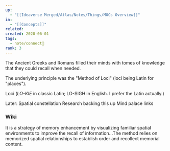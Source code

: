 ```yaml
---
up:
  - "[[Ideaverse Merged/Atlas/Notes/Things/MOCs Overview]]"
in:
  - "[[Concepts]]"
related:
created: 2020-06-01
tags:
  - note/connect🚤
rank: 3
---
```

The Ancient Greeks and Romans filled their minds with tomes of knowledge that they could recall when needed. 

The underlying principle was the "Method of Loci" (loci being Latin for "places"). 

Loci (*LO-KIE* in classic Latin; LO-SIGH in English. I prefer the Latin actually.)

Later:
Spatial constellation 
Research backing this up
Mind palace links



### Wiki
It is a strategy of memory enhancement by visualizing familiar spatial environments to improve the recall of information...The method relies on memorized spatial relationships to establish order and recollect memorial content. 
